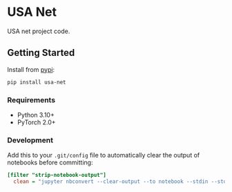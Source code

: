 # USA Net

USA net project code.

## Getting Started

Install from [pypi](https://pypi.org/project/usa-net/):

```bash
pip install usa-net
```

### Requirements

- Python 3.10+
- PyTorch 2.0+

### Development

Add this to your `.git/config` file to automatically clear the output of notebooks before committing:

```ini
[filter "strip-notebook-output"]
  clean = "jupyter nbconvert --clear-output --to notebook --stdin --stdout --log-level=ERROR"
```
